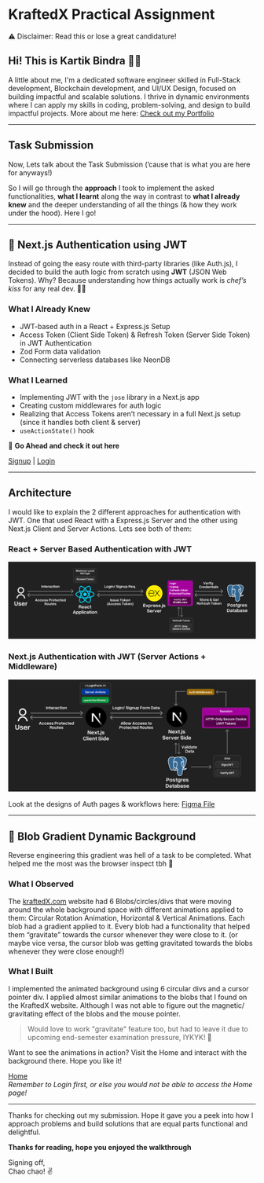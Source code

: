 # KraftedX Practical Assignment

⚠️ Disclaimer: Read this or lose a great candidature!

## Hi! This is Kartik Bindra 👋🏻

A little about me, I'm a dedicated software engineer skilled in Full-Stack development, Blockchain development, and UI/UX Design, focused on building impactful and scalable solutions. I thrive in dynamic environments where I can apply my skills in coding, problem-solving, and design to build impactful projects. More about me here: [Check out my Portfolio](https://kartikbindra.xyz)

---

## Task Submission

Now, Lets talk about the Task Submission (’cause that is what you are here for anyways!)

So I will go through the **approach** I took to implement the asked functionalities, **what I learnt** along the way in contrast to **what I already knew** and the deeper understanding of all the things (& how they work under the hood). Here I go!

---

## 🔐 Next.js Authentication using JWT

Instead of going the easy route with third-party libraries (like Auth.js), I decided to build the auth logic from scratch using **JWT** (JSON Web Tokens). Why? Because understanding how things actually work is _chef’s kiss_ for any real dev. 🤌🏻

### What I Already Knew

- JWT-based auth in a React + Express.js Setup
- Access Token (Client Side Token) & Refresh Token (Server Side Token) in JWT Authentication
- Zod Form data validation
- Connecting serverless databases like NeonDB

### What I Learned

- Implementing JWT with the `jose` library in a Next.js app
- Creating custom middlewares for auth logic
- Realizing that Access Tokens aren’t necessary in a full Next.js setup (since it handles both client & server)
- `useActionState()` hook

🔗 **Go Ahead and check it out here**

[Signup](https://kx-nextjs-auth.vercel.app/signup) | [Login](https://kx-nextjs-auth.vercel.app/login)

---

## Architecture

I would like to explain the 2 different approaches for authentication with JWT. One that used React with a Express.js Server and the other using Next.js Client and Server Actions. Lets see both of them:

### React + Server Based Authentication with JWT

![React + Express JWT Authentication](/public/react&express+JWT.png)

### Next.js Authentication with JWT (Server Actions + Middleware)

![Next.js JWT Authentication](/public/nextjs+JWT.png)

Look at the designs of Auth pages & workflows here: [Figma File](https://www.figma.com/design/QIksBzXkb9gaLg7Iq9BoxW/kx-submission_KartikBindra?node-id=0-1&t=I1JlaxZ2XkbwqqaV-1)

---

## 🎨 Blob Gradient Dynamic Background

Reverse engineering this gradient was hell of a task to be completed. What helped me the most was the browser inspect tbh 👀

### What I Observed

The [kraftedX.com](https://kraftedx.com) website had 6 Blobs/circles/divs that were moving around the whole background space with different animations applied to them: Circular Rotation Animation, Horizontal & Vertical Animations. Each blob had a gradient applied to it. Every blob had a functionality that helped them “gravitate” towards the cursor whenever they were close to it. (or maybe vice versa, the cursor blob was getting gravitated towards the blobs whenever they were close enough!)

### What I Built

I implemented the animated background using 6 circular divs and a cursor pointer div. I applied almost similar animations to the blobs that I found on the KraftedX website. Although I was not able to figure out the magnetic/ gravitating effect of the blobs and the mouse pointer.

> Would love to work "gravitate" feature too, but had to leave it due to upcoming end-semester examination pressure, IYKYK! 🥲

Want to see the animations in action? Visit the Home and interact with the background there. Hope you like it!

[Home](https://kx-nextjs-auth.vercel.app/home)  
_Remember to Login first, or else you would not be able to access the Home page!_

---

Thanks for checking out my submission. Hope it gave you a peek into how I approach problems and build solutions that are equal parts functional and delightful.

**Thanks for reading, hope you enjoyed the walkthrough**

Signing off,  
Chao chao! ✌️
